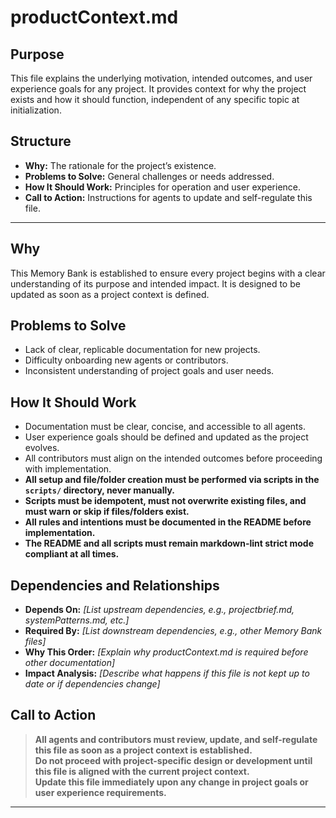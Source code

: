 # productContext.md

## Purpose
This file explains the underlying motivation, intended outcomes, and user experience goals for any project. It provides context for why the project exists and how it should function, independent of any specific topic at initialization.

## Structure
- **Why:** The rationale for the project’s existence.
- **Problems to Solve:** General challenges or needs addressed.
- **How It Should Work:** Principles for operation and user experience.
- **Call to Action:** Instructions for agents to update and self-regulate this file.

---

## Why

This Memory Bank is established to ensure every project begins with a clear understanding of its purpose and intended impact. It is designed to be updated as soon as a project context is defined.

## Problems to Solve

- Lack of clear, replicable documentation for new projects.
- Difficulty onboarding new agents or contributors.
- Inconsistent understanding of project goals and user needs.

## How It Should Work

- Documentation must be clear, concise, and accessible to all agents.
- User experience goals should be defined and updated as the project evolves.
- All contributors must align on the intended outcomes before proceeding with implementation.
- **All setup and file/folder creation must be performed via scripts in the `scripts/` directory, never manually.**
- **Scripts must be idempotent, must not overwrite existing files, and must warn or skip if files/folders exist.**
- **All rules and intentions must be documented in the README before implementation.**
- **The README and all scripts must remain markdown-lint strict mode compliant at all times.**

## Dependencies and Relationships

- **Depends On:** _[List upstream dependencies, e.g., projectbrief.md, systemPatterns.md, etc.]_
- **Required By:** _[List downstream dependencies, e.g., other Memory Bank files]_
- **Why This Order:** _[Explain why productContext.md is required before other documentation]_
- **Impact Analysis:** _[Describe what happens if this file is not kept up to date or if dependencies change]_

## Call to Action

> **All agents and contributors must review, update, and self-regulate this file as soon as a project context is established.**  
> **Do not proceed with project-specific design or development until this file is aligned with the current project context.**  
> **Update this file immediately upon any change in project goals or user experience requirements.**

---
